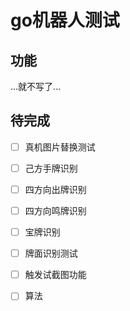 # go机器人测试

## 功能

...就不写了...

## 待完成

- [ ] 真机图片替换测试
- [ ] 己方手牌识别
- [ ] 四方向出牌识别
- [ ] 四方向鸣牌识别
- [ ] 宝牌识别
- [ ] 牌面识别测试
- [ ] 触发试截图功能
- [ ] 算法

